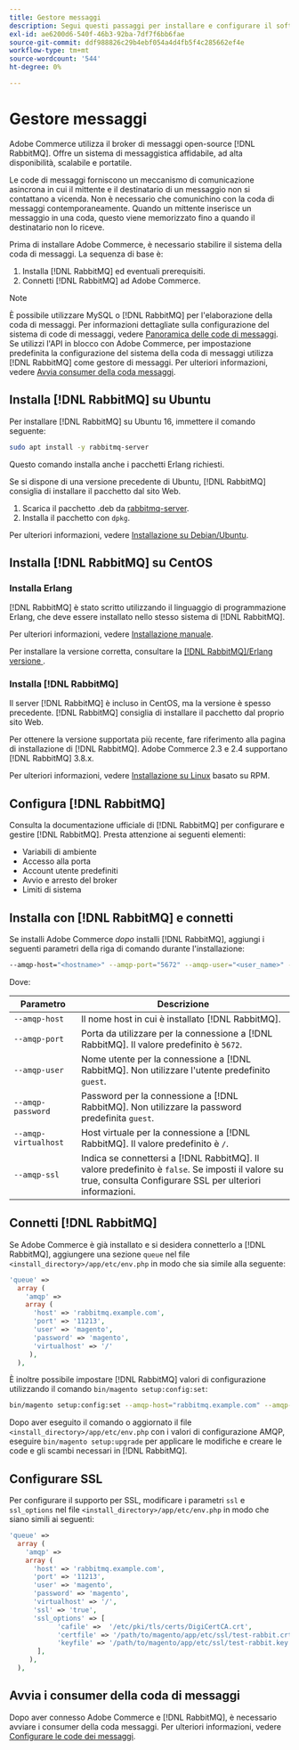 ```yaml
---
title: Gestore messaggi
description: Segui questi passaggi per installare e configurare il software Message Broker richiesto (ad esempio  [!DNL RabbitMQ]) per le installazioni locali di Adobe Commerce.
exl-id: ae6200d6-540f-46b3-92ba-7df7f6bb6fae
source-git-commit: ddf988826c29b4ebf054a4d4fb5f4c285662ef4e
workflow-type: tm+mt
source-wordcount: '544'
ht-degree: 0%

---
```


# Gestore messaggi

Adobe Commerce utilizza il broker di messaggi open-source [!DNL RabbitMQ]. Offre un sistema di messaggistica affidabile, ad alta disponibilità, scalabile e portatile.

Le code di messaggi forniscono un meccanismo di comunicazione asincrona in cui il mittente e il destinatario di un messaggio non si contattano a vicenda. Non è necessario che comunichino con la coda di messaggi contemporaneamente. Quando un mittente inserisce un messaggio in una coda, questo viene memorizzato fino a quando il destinatario non lo riceve.

Prima di installare Adobe Commerce, è necessario stabilire il sistema della coda di messaggi. La sequenza di base è:

1. Installa [!DNL RabbitMQ] ed eventuali prerequisiti.
1. Connetti [!DNL RabbitMQ] ad Adobe Commerce.

>[!NOTE]
>
>È possibile utilizzare MySQL o [!DNL RabbitMQ] per l&#39;elaborazione della coda di messaggi. Per informazioni dettagliate sulla configurazione del sistema di code di messaggi, vedere [Panoramica delle code di messaggi](https://developer.adobe.com/commerce/php/development/components/message-queues/). Se utilizzi l&#39;API in blocco con Adobe Commerce, per impostazione predefinita la configurazione del sistema della coda di messaggi utilizza [!DNL RabbitMQ] come gestore di messaggi. Per ulteriori informazioni, vedere [Avvia consumer della coda messaggi](../../configuration/cli/start-message-queues.md).

## Installa [!DNL RabbitMQ] su Ubuntu

Per installare [!DNL RabbitMQ] su Ubuntu 16, immettere il comando seguente:

```bash
sudo apt install -y rabbitmq-server
```

Questo comando installa anche i pacchetti Erlang richiesti.

Se si dispone di una versione precedente di Ubuntu, [!DNL RabbitMQ] consiglia di installare il pacchetto dal sito Web.

1. Scarica il pacchetto .deb da [rabbitmq-server](https://www.rabbitmq.com/download.html).
1. Installa il pacchetto con `dpkg`.

Per ulteriori informazioni, vedere [Installazione su Debian/Ubuntu](https://www.rabbitmq.com/install-debian.html).

## Installa [!DNL RabbitMQ] su CentOS

### Installa Erlang

[!DNL RabbitMQ] è stato scritto utilizzando il linguaggio di programmazione Erlang, che deve essere installato nello stesso sistema di [!DNL RabbitMQ].

Per ulteriori informazioni, vedere [Installazione manuale](https://www.erlang-solutions.com/downloads/).

Per installare la versione corretta, consultare la [[!DNL RabbitMQ]/Erlang versione ](https://www.rabbitmq.com/which-erlang.html).

### Installa [!DNL RabbitMQ]

Il server [!DNL RabbitMQ] è incluso in CentOS, ma la versione è spesso precedente. [!DNL RabbitMQ] consiglia di installare il pacchetto dal proprio sito Web.

Per ottenere la versione supportata più recente, fare riferimento alla pagina di installazione di [!DNL RabbitMQ]. Adobe Commerce 2.3 e 2.4 supportano [!DNL RabbitMQ] 3.8.x.

Per ulteriori informazioni, vedere [Installazione su Linux](https://www.rabbitmq.com/install-rpm.html) basato su RPM.

## Configura [!DNL RabbitMQ]

Consulta la documentazione ufficiale di [!DNL RabbitMQ] per configurare e gestire [!DNL RabbitMQ]. Presta attenzione ai seguenti elementi:

* Variabili di ambiente
* Accesso alla porta
* Account utente predefiniti
* Avvio e arresto del broker
* Limiti di sistema

## Installa con [!DNL RabbitMQ] e connetti

Se installi Adobe Commerce _dopo_ installi [!DNL RabbitMQ], aggiungi i seguenti parametri della riga di comando durante l&#39;installazione:

```bash
--amqp-host="<hostname>" --amqp-port="5672" --amqp-user="<user_name>" --amqp-password="<password>" --amqp-virtualhost="/"
```

Dove:

| Parametro | Descrizione |
|--- |--- |
| `--amqp-host` | Il nome host in cui è installato [!DNL RabbitMQ]. |
| `--amqp-port` | Porta da utilizzare per la connessione a [!DNL RabbitMQ]. Il valore predefinito è `5672`. |
| `--amqp-user` | Nome utente per la connessione a [!DNL RabbitMQ]. Non utilizzare l&#39;utente predefinito `guest`. |
| `--amqp-password` | Password per la connessione a [!DNL RabbitMQ]. Non utilizzare la password predefinita `guest`. |
| `--amqp-virtualhost` | Host virtuale per la connessione a [!DNL RabbitMQ]. Il valore predefinito è `/`. |
| `--amqp-ssl` | Indica se connettersi a [!DNL RabbitMQ]. Il valore predefinito è `false`. Se imposti il valore su true, consulta Configurare SSL per ulteriori informazioni. |

## Connetti [!DNL RabbitMQ]

Se Adobe Commerce è già installato e si desidera connetterlo a [!DNL RabbitMQ], aggiungere una sezione `queue` nel file `<install_directory>/app/etc/env.php` in modo che sia simile alla seguente:

```php
'queue' =>
  array (
    'amqp' =>
    array (
      'host' => 'rabbitmq.example.com',
      'port' => '11213',
      'user' => 'magento',
      'password' => 'magento',
      'virtualhost' => '/'
     ),
  ),
```

È inoltre possibile impostare [!DNL RabbitMQ] valori di configurazione utilizzando il comando `bin/magento setup:config:set`:

```bash
bin/magento setup:config:set --amqp-host="rabbitmq.example.com" --amqp-port="11213" --amqp-user="magento" --amqp-password="magento" --amqp-virtualhost="/"
```

Dopo aver eseguito il comando o aggiornato il file `<install_directory>/app/etc/env.php` con i valori di configurazione AMQP, eseguire `bin/magento setup:upgrade` per applicare le modifiche e creare le code e gli scambi necessari in [!DNL RabbitMQ].

## Configurare SSL

Per configurare il supporto per SSL, modificare i parametri `ssl` e `ssl_options` nel file `<install_directory>/app/etc/env.php` in modo che siano simili ai seguenti:

```php
'queue' =>
  array (
    'amqp' =>
    array (
      'host' => 'rabbitmq.example.com',
      'port' => '11213',
      'user' => 'magento',
      'password' => 'magento',
      'virtualhost' => '/',
      'ssl' => 'true',
      'ssl_options' => [
            'cafile' =>  '/etc/pki/tls/certs/DigiCertCA.crt',
            'certfile' => '/path/to/magento/app/etc/ssl/test-rabbit.crt',
            'keyfile' => '/path/to/magento/app/etc/ssl/test-rabbit.key'
       ],
     ),
  ),
```

## Avvia i consumer della coda di messaggi

Dopo aver connesso Adobe Commerce e [!DNL RabbitMQ], è necessario avviare i consumer della coda messaggi. Per ulteriori informazioni, vedere [Configurare le code dei messaggi](../../configuration/cli/start-message-queues.md).
